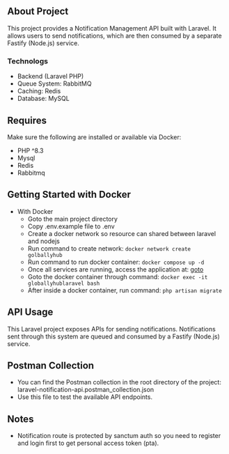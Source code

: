 ## About Project
This project provides a Notification Management API built with Laravel. It allows users to send notifications, which are then consumed by a separate Fastify (Node.js) service.

### Technologs
- Backend (Laravel PHP)
- Queue System: RabbitMQ
- Caching: Redis
- Database: MySQL

## Requires
Make sure the following are installed or available via Docker:
- PHP ^8.3
- Mysql
- Redis
- Rabbitmq

## Getting Started with Docker
- With Docker
    - Goto the main project directory
    - Copy .env.example file to .env
    - Create a docker network so resource can shared between laravel and nodejs
    - Run command to create network: `docker network create golballyhub`
    - Run command to run docker container: `docker compose up -d`
    - Once all services are running, access the application at: [goto](http://localhost:8000)
    - Goto the docker container through command: `docker exec -it globallyhublaravel bash`
    - After inside a docker container, run command: `php artisan migrate`

## API Usage
This Laravel project exposes APIs for sending notifications.
Notifications sent through this system are queued and consumed by a Fastify (Node.js) service.

## Postman Collection
- You can find the Postman collection in the root directory of the project: laravel-notification-api.postman_collection.json
- Use this file to test the available API endpoints.

## Notes
- Notification route is protected by sanctum auth so you need to register and login first to get personal access token (pta).